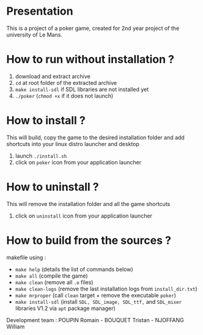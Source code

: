 # Presentation
This is a project of a poker game, created for 2nd year project of the university of Le Mans.

# How to run without installation ?
1) download and extract archive
2) `cd` at root folder of the extracted archive
3) `make install-sdl` if SDL libraries are not installed yet
4) `./poker` (`chmod +x` if it does not launch)
 
# How to install ?
This will build, copy the game to the desired installation folder
and add shortcuts into your linux distro launcher and desktop
1) launch `./install.sh`
2) click on `poker` icon from your application launcher

# How to uninstall ?
This will remove the installation folder and all the game shortcuts
1) click on `uninstall` icon from your application launcher

# How to build from the sources ?
makefile using :
  - `make help`         (details the list of commands below)
  - `make all`          (compile the game)
  - `make clean`        (remove all `.o` files)
  - `make clean-logs`        (remove the last installation logs from `install_dir.txt`)
  - `make mrproper`		  (call `clean` target + remove the executable `poker`)
  - `make install-sdl`  (install `SDL, SDL_image, SDL_ttf,` and `SDL_mixer` libraries V1.2 via `apt` package manager)

Development team : POUPIN Romain - BOUQUET Tristan - NJOFFANG William

